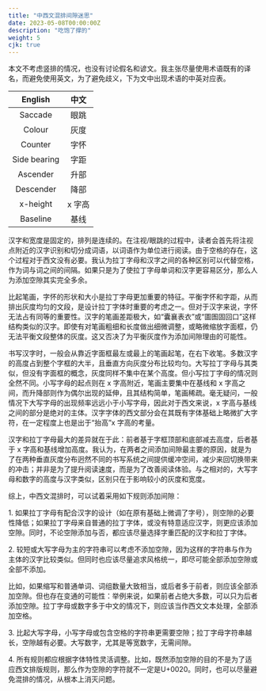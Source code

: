 ```yaml
---
title: "中西文混排间隙迷思"
date: 2023-05-08T00:00:00Z
description: "吃饱了撑的"
weight: 5
cjk: true
---
```


本文不考虑竖排的情况，也没有讨论假名和谚文。我主张尽量使用术语既有的译名，而避免使用英文，为了避免歧义，下为文中出现术语的中英对应表。

|English|中文|
|:-:|:-:|
|Saccade|眼跳|
|Colour|灰度|
|Counter|字怀|
|Side bearing|字距|
|Ascender|升部|
|Descender|降部|
|x-height|x 字高|
|Baseline|基线|

汉字和宽度是固定的，排列是连续的。在注视/眼跳的过程中，读者会首先将注视点附近的汉字识别和切分成词语，以词语作为单位进行阅读。由于空格的存在，这个过程对于西文没有必要。我认为拉丁字母和汉字之间的各种区别可以代替空格，作为词与词之间的间隔。如果只是为了使拉丁字母单词和汉字更容易区分，那么人为添加空隙其实完全多余。

<!-- 设计拉丁字母时，一般会考虑排出灰度均匀的文段，因此尤其注意字怀和字距之间的关系。Adrian Frutiger 认为对于正文衬线字体来说这两者应该占相同的空间，而无衬线字体中前者应该略大于后者。但这对于汉字来说是基本无法达成的。举例来说，“囊襄表衣”或“圖圄固回口”这样结构类似，而笔画数量差距极大的汉字，只能对笔画粗细做出细微调整，或稍微缩放字面框，但这不足以完全平衡文段整体的灰度。 -->

比起笔画，字怀的形状和大小是拉丁字母更加重要的特征。平衡字怀和字距，从而排出灰度均匀的文段，是设计拉丁字体时重要的考虑之一。但对于汉字来说，字怀无法占有同等的重要性。汉字的笔画差距极大，如“囊襄表衣”或“圖圄固回口”这样结构类似的汉字。即使有对笔画粗细和长度做出细微调整，或略微缩放字面框，仍无法平衡文段整体的灰度。这又否决了为平衡灰度作为添加间隙理由的可能性。

书写汉字时，一般会从靠近字面框最左或最上的笔画起笔，在右下收笔。多数汉字的高度占到整个字框的大半，且垂直方向灰度分布比较均匀。大写拉丁字母与其类似，但没有字面框的概念，灰度同样不集中在某个高度。但小写拉丁字母的情况则全然不同。小写字母的起点则在 x 字高附近，笔画主要集中在基线和 x 字高之间，而升降部则作为偶尔出现的延伸，且其结构简单，笔画稀疏。毫无疑问，一般情况下大写字母的出现频率远远小于小写字母，因此对于西文来说，x 字高与基线之间的部分是绝对的主体。汉字字体的西文部分会在其既有字体基础上略微扩大字符，在一定程度上也是出于“抬高”x 字高的考量。

汉字和拉丁字母最大的差异就在于此：前者基于字框顶部和底部减去高度，后者基于 x 字高和基线增加高度。我认为，在两者之间添加间隙最主要的原因，就是为了在两种垂直灰度分布迥然不同的书写系统之间提供缓冲空间，减少来回切换带来的冲击；并非是为了提升阅读速度，而是为了改善阅读体验。与之相对的，大写字母和数字的高度与汉字类似，区别只在于影响较小的灰度和宽度。

综上，中西文混排时，可以试着采用如下规则添加间隙：

<span class="module-numbering">1.</span>
如果拉丁字母有配合汉字的设计（如在原有基础上微调了字号），则空隙的必要性降低；如果拉丁字母来自普通的拉丁字体，或没有特意适应汉字，则更应该添加空隙。同时，不论空隙添加与否，都应该尽量选择字重匹配的汉字和拉丁字体。

<span class="module-numbering">2.</span>
较短或大写字母为主的字符串可以考虑不添加空隙，因为这样的字符串与作为主体的汉字比较类似。但同时也应该尽量追求风格统一，即尽可能全部添加空隙或全部不添加。

比如，如果缩写和普通单词、词组数量大致相当，或后者多于前者，则应该全部添加空隙。但也存在变通的可能性：举例来说，如果前者占绝大多数，可以只为后者添加空隙。拉丁字母或数字多于中文的情况下，则应该当作西文文本处理，全部添加空格。

<span class="module-numbering">3.</span>
比起大写字母，小写字母或包含空格的字符串更需要空隙；拉丁字母字符串越长，空隙越有必要。大写数字，尤其是等宽数字，无需间隙。

<span class="module-numbering">4.</span>
所有规则都应根据字体特性灵活调整。比如，既然添加空隙的目的不是为了适应西文排版规则，那么作为空隙的字符就不一定是U+0020。同时，也可以尽量避免混排的情况，从根本上消灭问题。